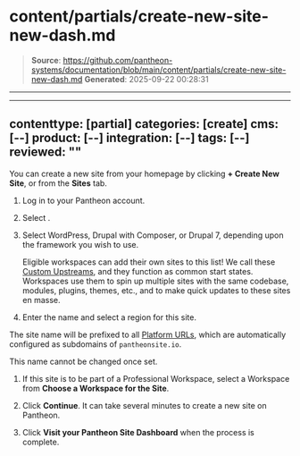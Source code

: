 # content/partials/create-new-site-new-dash.md

> **Source**: https://github.com/pantheon-systems/documentation/blob/main/content/partials/create-new-site-new-dash.md
> **Generated**: 2025-09-22 00:28:31

---

---
contenttype: [partial]
categories: [create]
cms: [--]
product: [--]
integration: [--]
tags: [--]
reviewed: ""
---

You can create a new site from your homepage by clicking **+ Create New Site**, or from the **Sites** tab. 

1. Log in to your Pantheon account. 

1. Select <Icon icon="plus" text="Create New Site"/>. 

1. Select WordPress, Drupal with Composer, or Drupal 7, depending upon the framework you wish to use.

   <Alert title="Note" type="info">

   Eligible workspaces can add their own sites to this list! We call these [Custom Upstreams](/guides/custom-upstream), and they function as common start states. Workspaces use them to spin up multiple sites with the same codebase, modules, plugins, themes, etc., and to make quick updates to these sites en masse.

   </Alert>

1. Enter the name and select a region for this site.

  <Alert title="Note" type="info">

  The site name will be prefixed to all [Platform URLs](/guides/domains), which are automatically configured as subdomains of `pantheonsite.io`.

  This name cannot be changed once set.

  </Alert>

1. If this site is to be part of a Professional Workspace, select a Workspace from **Choose a Workspace for the Site**.

1. Click **Continue**. It can take several minutes to create a new site on Pantheon. 

1. Click **Visit your Pantheon Site Dashboard** when the process is complete. 
